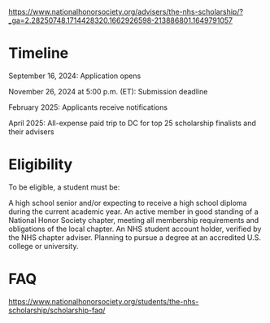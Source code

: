 https://www.nationalhonorsociety.org/advisers/the-nhs-scholarship/?_ga=2.28250748.1714428320.1662926598-213886801.1649791057

# Timeline
September 16, 2024: Application opens

November 26, 2024 at 5:00 p.m. (ET): Submission deadline

February 2025: Applicants receive notifications

April 2025: All-expense paid trip to DC for top 25 scholarship finalists and their advisers

# Eligibility
To be eligible, a student must be:

A high school senior and/or expecting to receive a high school diploma during the current academic year.
An active member in good standing of a National Honor Society chapter, meeting all membership requirements and obligations of the local chapter.
An NHS student account holder, verified by the NHS chapter adviser.
Planning to pursue a degree at an accredited U.S. college or university.

# FAQ
https://www.nationalhonorsociety.org/students/the-nhs-scholarship/scholarship-faq/
